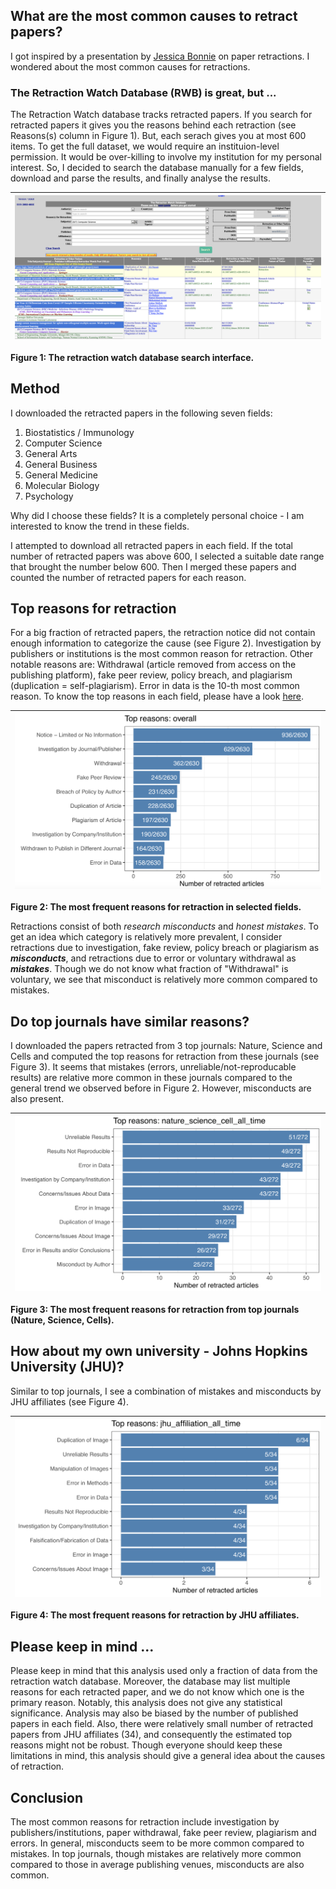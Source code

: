 ## What are the most common causes to retract papers?
I got inspired by a presentation by [Jessica Bonnie](https://github.com/realviacauchy) on paper retractions. I wondered about the most common causes for retractions.

### The Retraction Watch Database (RWB) is great, but ...
The Retraction Watch database tracks retracted papers. If you search for retracted papers it gives you the reasons behind each retraction (see Reasons(s) column in Figure 1). But, each serach gives you at most 600 items. To get the full dataset, we would require an instituion-level permission. It would be over-killing to involve my institution for my personal interest. So, I decided to search the database manually for a few fields, download and parse the results, and finally analyse the results.


| ![Retraction Watch Database Search](images/RWB_search.png) | 
|:--:| 
**Figure 1: The retraction watch database search interface.**


## Method
I downloaded the retracted papers in the following seven fields:
1. Biostatistics / Immunology
2. Computer Science
3. General Arts
4. General Business
5. General Medicine
6. Molecular Biology
7. Psychology

Why did I choose these fields? It is a completely personal choice - I am interested to know the trend in these fields.

I attempted to download all retracted papers in each field. If the total number of retracted papers was above 600, I selected a suitable date range that brought the number below 600. Then I merged these papers and counted the number of retracted papers for each reason.

## Top reasons for retraction


For a big fraction of retracted papers, the retraction notice did not contain enough information to categorize the cause (see Figure 2). Investigation by publishers or institutions is the most common reason for retraction. Other notable reasons are: Withdrawal (article removed from access on the publishing platform), fake peer review, policy breach, and plagiarism (duplication = self-plagiarism). Error in data is the 10-th most common reason. To know the top reasons in each field, please have a look [here](results/top_reasons_for_retractions.pdf).

| ![Overall top reasons](images/top_reasons_overall.png) | 
|:--:| 
**Figure 2: The most frequent reasons for retraction in selected fields.**


Retractions consist of both *research misconducts* and *honest mistakes*. To get an idea which category is relatively more prevalent, I consider retractions due to investigation, fake review, policy breach or plagiarism as _**misconducts**_, and retractions due to error or voluntary withdrawal as _**mistakes**_. Though we do not know what fraction of "Withdrawal" is voluntary, we see that misconduct is relatively more common compared to mistakes.



## Do top journals have similar reasons?

I downloaded the papers retracted from 3 top journals: Nature, Science and Cells and computed the top reasons for retraction from these journals (see Figure 3). It seems that mistakes (errors, unreliable/not-reproducable results) are relative more common in these journals compared to the general trend we observed before in Figure 2. However, misconducts are also present.

| ![Top journals top reasons](images/top_reasons_top_journals.png) | 
|:--:| 
**Figure 3: The most frequent reasons for retraction from top journals (Nature, Science, Cells).**




## How about my own university - Johns Hopkins University (JHU)?
Similar to top journals, I see a combination of mistakes and misconducts by JHU affiliates (see Figure 4).

| ![JHU top reasons](images/top_reasons_jhu.png) | 
|:--:| 
**Figure 4: The most frequent reasons for retraction by JHU affiliates.**



## Please keep in mind ...
Please keep in mind that this analysis used only a fraction of data from the retraction watch database. Moreover, the database may list multiple reasons for each retracted paper, and we do not know which one is the primary reason. Notably, this analysis does not give any statistical significance. Analysis may also be biased by the number of published papers in each field. Also, there were relatively small number of retracted papers from JHU affiliates (34), and consequently the estimated top reasons might not be robust. Though everyone should keep these limitations in mind, this analysis should give a general idea about the causes of retraction.

## Conclusion
The most common reasons for retraction include investigation by publishers/institutions, paper withdrawal, fake peer review, plagiarism and errors. In general, misconducts seem to be more common compared to mistakes. In top journals, though mistakes are relatively more common compared to those in average publishing venues, misconducts are also common.
